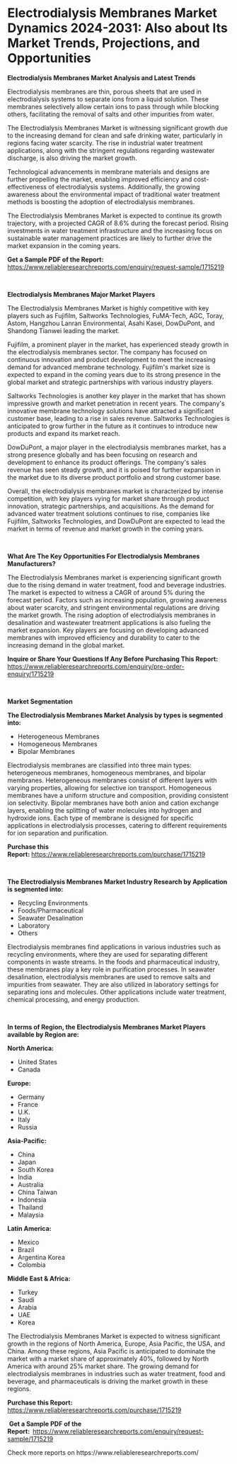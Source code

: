 <p><h1>Electrodialysis Membranes Market Dynamics 2024-2031: Also about Its Market Trends, Projections, and Opportunities</h1></p><p><strong>Electrodialysis Membranes Market Analysis and Latest Trends</strong></p>
<p><p>Electrodialysis membranes are thin, porous sheets that are used in electrodialysis systems to separate ions from a liquid solution. These membranes selectively allow certain ions to pass through while blocking others, facilitating the removal of salts and other impurities from water.</p><p>The Electrodialysis Membranes Market is witnessing significant growth due to the increasing demand for clean and safe drinking water, particularly in regions facing water scarcity. The rise in industrial water treatment applications, along with the stringent regulations regarding wastewater discharge, is also driving the market growth.</p><p>Technological advancements in membrane materials and designs are further propelling the market, enabling improved efficiency and cost-effectiveness of electrodialysis systems. Additionally, the growing awareness about the environmental impact of traditional water treatment methods is boosting the adoption of electrodialysis membranes.</p><p>The Electrodialysis Membranes Market is expected to continue its growth trajectory, with a projected CAGR of 8.6% during the forecast period. Rising investments in water treatment infrastructure and the increasing focus on sustainable water management practices are likely to further drive the market expansion in the coming years.</p></p>
<p><strong>Get a Sample PDF of the Report:&nbsp;</strong> <a href="https://www.reliableresearchreports.com/enquiry/request-sample/1715219">https://www.reliableresearchreports.com/enquiry/request-sample/1715219</a></p>
<p>&nbsp;</p>
<p><strong>Electrodialysis Membranes Major Market Players</strong></p>
<p><p>The Electrodialysis Membranes Market is highly competitive with key players such as Fujifilm, Saltworks Technologies, FuMA-Tech, AGC, Toray, Astom, Hangzhou Lanran Environmental, Asahi Kasei, DowDuPont, and Shandong Tianwei leading the market.</p><p>Fujifilm, a prominent player in the market, has experienced steady growth in the electrodialysis membranes sector. The company has focused on continuous innovation and product development to meet the increasing demand for advanced membrane technology. Fujifilm's market size is expected to expand in the coming years due to its strong presence in the global market and strategic partnerships with various industry players.</p><p>Saltworks Technologies is another key player in the market that has shown impressive growth and market penetration in recent years. The company's innovative membrane technology solutions have attracted a significant customer base, leading to a rise in sales revenue. Saltworks Technologies is anticipated to grow further in the future as it continues to introduce new products and expand its market reach.</p><p>DowDuPont, a major player in the electrodialysis membranes market, has a strong presence globally and has been focusing on research and development to enhance its product offerings. The company's sales revenue has seen steady growth, and it is poised for further expansion in the market due to its diverse product portfolio and strong customer base.</p><p>Overall, the electrodialysis membranes market is characterized by intense competition, with key players vying for market share through product innovation, strategic partnerships, and acquisitions. As the demand for advanced water treatment solutions continues to rise, companies like Fujifilm, Saltworks Technologies, and DowDuPont are expected to lead the market in terms of revenue and market growth in the coming years.</p></p>
<p>&nbsp;</p>
<p><strong>What Are The Key Opportunities For Electrodialysis Membranes Manufacturers?</strong></p>
<p><p>The Electrodialysis Membranes market is experiencing significant growth due to the rising demand in water treatment, food and beverage industries. The market is expected to witness a CAGR of around 5% during the forecast period. Factors such as increasing population, growing awareness about water scarcity, and stringent environmental regulations are driving the market growth. The rising adoption of electrodialysis membranes in desalination and wastewater treatment applications is also fueling the market expansion. Key players are focusing on developing advanced membranes with improved efficiency and durability to cater to the increasing demand in the global market.</p></p>
<p><strong>Inquire or Share Your Questions If Any Before Purchasing This Report:</strong> <a href="https://www.reliableresearchreports.com/enquiry/pre-order-enquiry/1715219">https://www.reliableresearchreports.com/enquiry/pre-order-enquiry/1715219</a></p>
<p>&nbsp;</p>
<p><strong>Market Segmentation</strong></p>
<p><strong>The Electrodialysis Membranes Market Analysis by types is segmented into:</strong></p>
<p><ul><li>Heterogeneous Membranes</li><li>Homogeneous Membranes</li><li>Bipolar Membranes</li></ul></p>
<p><p>Electrodialysis membranes are classified into three main types: heterogeneous membranes, homogeneous membranes, and bipolar membranes. Heterogeneous membranes consist of different layers with varying properties, allowing for selective ion transport. Homogeneous membranes have a uniform structure and composition, providing consistent ion selectivity. Bipolar membranes have both anion and cation exchange layers, enabling the splitting of water molecules into hydrogen and hydroxide ions. Each type of membrane is designed for specific applications in electrodialysis processes, catering to different requirements for ion separation and purification.</p></p>
<p><strong>Purchase this Report:&nbsp;</strong><a href="https://www.reliableresearchreports.com/purchase/1715219">https://www.reliableresearchreports.com/purchase/1715219</a></p>
<p>&nbsp;</p>
<p><strong>The Electrodialysis Membranes Market Industry Research by Application is segmented into:</strong></p>
<p><ul><li>Recycling Environments</li><li>Foods/Pharmaceutical</li><li>Seawater Desalination</li><li>Laboratory</li><li>Others</li></ul></p>
<p><p>Electrodialysis membranes find applications in various industries such as recycling environments, where they are used for separating different components in waste streams. In the foods and pharmaceutical industry, these membranes play a key role in purification processes. In seawater desalination, electrodialysis membranes are used to remove salts and impurities from seawater. They are also utilized in laboratory settings for separating ions and molecules. Other applications include water treatment, chemical processing, and energy production.</p></p>
<p>&nbsp;</p>
<p><strong>In terms of Region, the Electrodialysis Membranes Market Players available by Region are:</strong></p>
<p>
    <p> <strong> North America: </strong>
        <ul>
            <li>United States</li>
            <li>Canada</li>
        </ul>
        </p> 
    <p> <strong> Europe: </strong>
        <ul>
            <li>Germany</li>
            <li>France</li>
            <li>U.K.</li>
            <li>Italy</li>
            <li>Russia</li>
        </ul>
        </p> 
    <p> <strong> Asia-Pacific: </strong>
        <ul>
            <li>China</li>
            <li>Japan</li>
            <li>South Korea</li>
            <li>India</li>
            <li>Australia</li>
            <li>China Taiwan</li>
            <li>Indonesia</li>
            <li>Thailand</li>
            <li>Malaysia</li>
        </ul>
        </p> 
    <p> <strong> Latin America: </strong>
        <ul>
            <li>Mexico</li>
            <li>Brazil</li>
            <li>Argentina Korea</li>
            <li>Colombia</li>
        </ul>
        </p> 
    <p> <strong> Middle East & Africa: </strong>
        <ul>
            <li>Turkey</li>
            <li>Saudi</li>
            <li>Arabia</li>
            <li>UAE</li>
            <li>Korea</li>
        </ul>
    </p>
    </p>
<p><p>The Electrodialysis Membranes Market is expected to witness significant growth in the regions of North America, Europe, Asia Pacific, the USA, and China. Among these regions, Asia Pacific is anticipated to dominate the market with a market share of approximately 40%, followed by North America with around 25% market share. The growing demand for electrodialysis membranes in industries such as water treatment, food and beverage, and pharmaceuticals is driving the market growth in these regions.</p></p>
<p><strong>Purchase this Report: </strong><a href="https://www.reliableresearchreports.com/purchase/1715219">https://www.reliableresearchreports.com/purchase/1715219</a></p>
<p>&nbsp;<strong>Get a Sample PDF of the Report:&nbsp;&nbsp;</strong><a href="https://www.reliableresearchreports.com/enquiry/request-sample/1715219">https://www.reliableresearchreports.com/enquiry/request-sample/1715219</a></p>
<p><strong></strong></p>
<p>Check more reports on https://www.reliableresearchreports.com/</p>